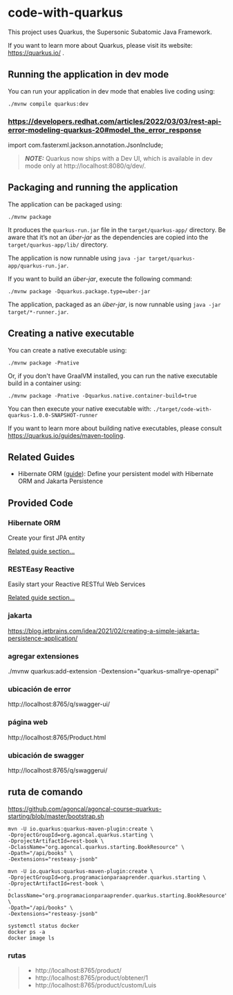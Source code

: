 # code-with-quarkus

This project uses Quarkus, the Supersonic Subatomic Java Framework.

If you want to learn more about Quarkus, please visit its website: https://quarkus.io/ .

## Running the application in dev mode

You can run your application in dev mode that enables live coding using:
```shell script
./mvnw compile quarkus:dev
```
### https://developers.redhat.com/articles/2022/03/03/rest-api-error-modeling-quarkus-20#model_the_error_response
import com.fasterxml.jackson.annotation.JsonInclude;

> **_NOTE:_**  Quarkus now ships with a Dev UI, which is available in dev mode only at http://localhost:8080/q/dev/.

## Packaging and running the application

The application can be packaged using:
```shell script
./mvnw package
```
It produces the `quarkus-run.jar` file in the `target/quarkus-app/` directory.
Be aware that it’s not an _über-jar_ as the dependencies are copied into the `target/quarkus-app/lib/` directory.

The application is now runnable using `java -jar target/quarkus-app/quarkus-run.jar`.

If you want to build an _über-jar_, execute the following command:
```shell script
./mvnw package -Dquarkus.package.type=uber-jar
```

The application, packaged as an _über-jar_, is now runnable using `java -jar target/*-runner.jar`.

## Creating a native executable

You can create a native executable using: 
```shell script
./mvnw package -Pnative
```

Or, if you don't have GraalVM installed, you can run the native executable build in a container using: 
```shell script
./mvnw package -Pnative -Dquarkus.native.container-build=true
```

You can then execute your native executable with: `./target/code-with-quarkus-1.0.0-SNAPSHOT-runner`

If you want to learn more about building native executables, please consult https://quarkus.io/guides/maven-tooling.

## Related Guides

- Hibernate ORM ([guide](https://quarkus.io/guides/hibernate-orm)): Define your persistent model with Hibernate ORM and Jakarta Persistence

## Provided Code

### Hibernate ORM

Create your first JPA entity

[Related guide section...](https://quarkus.io/guides/hibernate-orm)



### RESTEasy Reactive

Easily start your Reactive RESTful Web Services

[Related guide section...](https://quarkus.io/guides/getting-started-reactive#reactive-jax-rs-resources)

### jakarta
https://blog.jetbrains.com/idea/2021/02/creating-a-simple-jakarta-persistence-application/

### agregar extensiones
./mvnw quarkus:add-extension -Dextension="quarkus-smallrye-openapi"

### ubicación de error
http://localhost:8765/q/swagger-ui/

### página web
http://localhost:8765/Product.html

### ubicación de swagger
http://localhost:8765/q/swaggerui/

## ruta de comando
https://github.com/agoncal/agoncal-course-quarkus-starting/blob/master/bootstrap.sh

```shell script
mvn -U io.quarkus:quarkus-maven-plugin:create \
-DprojectGroupId=org.agoncal.quarkus.starting \
-DprojectArtifactId=rest-book \
-DclassName="org.agoncal.quarkus.starting.BookResource" \
-Dpath="/api/books" \
-Dextensions="resteasy-jsonb" 
```

```shell script
mvn -U io.quarkus:quarkus-maven-plugin:create \
-DprojectGroupId=org.programacionparaaprender.quarkus.starting \
-DprojectArtifactId=rest-book \
-DclassName="org.programacionparaaprender.quarkus.starting.BookResource" \
-Dpath="/api/books" \
-Dextensions="resteasy-jsonb" 
```


```shell script
systemctl status docker
docker ps -a
docker image ls
```

### rutas
>- http://localhost:8765/product/
>- http://localhost:8765/product/obtener/1
>- http://localhost:8765/product/custom/Luis
